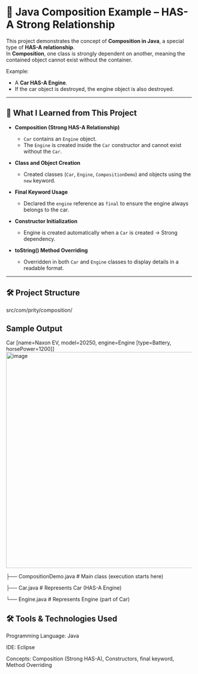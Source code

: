 # 🚗 Java Composition Example – HAS-A Strong Relationship

This project demonstrates the concept of **Composition in Java**, a special type of **HAS-A relationship**.  
In **Composition**, one class is strongly dependent on another, meaning the contained object cannot exist without the container.  

Example:  
- A **Car HAS-A Engine**.  
- If the car object is destroyed, the engine object is also destroyed.  

---

## 🚀 What I Learned from This Project

- **Composition (Strong HAS-A Relationship)**  
  - `Car` contains an `Engine` object.  
  - The `Engine` is created inside the `Car` constructor and cannot exist without the `Car`.  

- **Class and Object Creation**  
  - Created classes (`Car`, `Engine`, `CompositionDemo`) and objects using the `new` keyword.  

- **Final Keyword Usage**  
  - Declared the `engine` reference as `final` to ensure the engine always belongs to the car.  

- **Constructor Initialization**  
  - Engine is created automatically when a `Car` is created → Strong dependency.  

- **toString() Method Overriding**  
  - Overridden in both `Car` and `Engine` classes to display details in a readable format.  

---

## 🛠 Project Structure

src/com/prity/composition/

## Sample Output 

Car [name=Naxon EV, model=20250, engine=Engine [type=Battery, horsePower=1200]]
<img width="680" height="585" alt="image" src="https://github.com/user-attachments/assets/74dc9978-fd61-41ea-8a06-0a1880c46559" />



├── CompositionDemo.java # Main class (execution starts here)

├── Car.java # Represents Car (HAS-A Engine)

└── Engine.java # Represents Engine (part of Car)


## 🛠 Tools & Technologies Used

Programming Language: Java

IDE: Eclipse

Concepts: Composition (Strong HAS-A), Constructors, final keyword, Method Overriding
